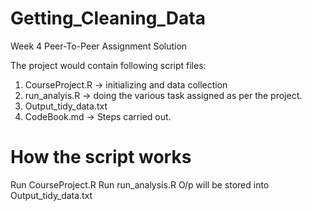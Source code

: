 # Getting_Cleaning_Data
Week 4 Peer-To-Peer Assignment Solution

The project would contain following script files:
1. CourseProject.R -> initializing and data collection 
2. run_analyis.R -> doing the various task assigned as per the project. 
3. Output_tidy_data.txt
4. CodeBook.md -> Steps carried out. 

How the script works
===================
Run CourseProject.R 
Run run_analysis.R
O/p will be stored into Output_tidy_data.txt

